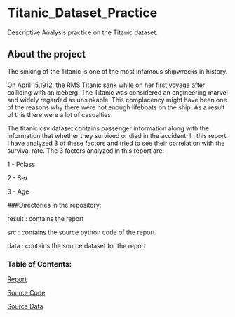 # Titanic_Dataset_Practice
Descriptive Analysis practice on the Titanic dataset.
## About the project 
The sinking of the Titanic is one of the most infamous shipwrecks in history. 

On April 15,1912, the RMS Titanic sank while on her first voyage after colliding with an iceberg. The Titanic was considered an engineering marvel and widely regarded as unsinkable. This complacency might have been one of the reasons why there were not enough lifeboats on the ship. As a result of this there were a lot of casualties.  

The titanic.csv dataset contains passenger information along with the information that whether they survived or died in the accident. In this report I have analyzed 3 of these factors and tried to see their correlation with the survival rate. The 3 factors analyzed in this report are: 

1 - Pclass 

2 - Sex 

3 - Age  

###Directories in the repository:

result : contains the report 

src : contains the source python code of the report

data : contains the source dataset for the report

### Table of Contents:

[Report](https://github.com/AR-langara/Titanic_Dataset_Practice/blob/result/CPSC_Assignment_Part_2.pdf)

[Source Code](https://github.com/AR-langara/Titanic_Dataset_Practice/blob/Src/Assignment_3_Part_2.ipynb)

[Source Data](https://github.com/AR-langara/Titanic_Dataset_Practice/blob/data/titanic.csv)

